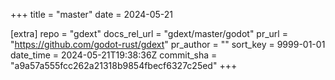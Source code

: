 +++
title = "master"
date = 2024-05-21

[extra]
repo = "gdext"
docs_rel_url = "gdext/master/godot"
pr_url = "https://github.com/godot-rust/gdext"
pr_author = ""
sort_key = 9999-01-01
date_time = 2024-05-21T19:38:36Z
commit_sha = "a9a57a555fcc262a21318b9854fbecf6327c25ed"
+++


